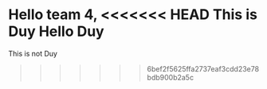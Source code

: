 Hello team 4,
<<<<<<< HEAD
This is Duy
Hello Duy
=======
This is not Duy
>>>>>>> 6bef2f5625ffa2737eaf3cdd23e78bdb900b2a5c

